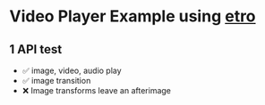 # Video Player Example using [etro](https://etrojs.dev/)

## 1 API test

- ✅ image, video, audio play
- ✅ image transition
- ❌ Image transforms leave an afterimage
